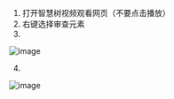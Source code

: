1. 打开智慧树视频观看网页（不要点击播放）
2. 右键选择审查元素
3. 
![image](https://note.youdao.com/yws/api/personal/file/WEB690ef548a75cab761aa30a741e92b6dd?method=download&shareKey=8858c99db0c44a456e0572c3efa1b76d)

4.
![image](https://note.youdao.com/yws/api/personal/file/WEB9d5a2f1bdc120cf899b49990d125af25?method=download&shareKey=c3d94c6610fa9a0fe17a593adac8a27e)
